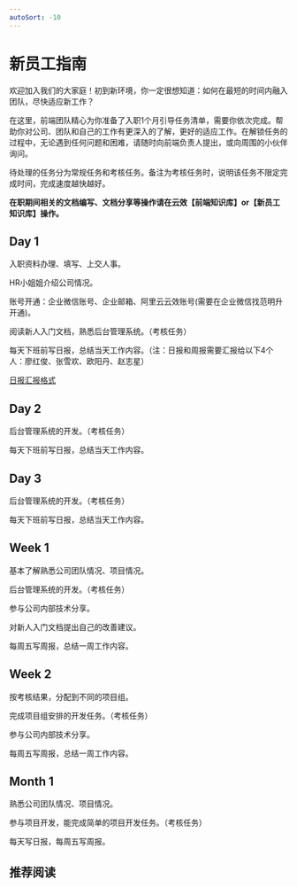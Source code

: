 ```yaml
---
autoSort: -10
---
```

# 新员工指南

欢迎加入我们的大家庭！初到新环境，你一定很想知道：如何在最短的时间内融入团队，尽快适应新工作？

在这里，前端团队精心为你准备了入职1个月引导任务清单，需要你依次完成。帮助你对公司、团队和自己的工作有更深入的了解，更好的适应工作。在解锁任务的过程中，无论遇到任何问题和困难，请随时向前端负责人提出，或向周围的小伙伴询问。

待处理的任务分为常规任务和考核任务。备注为考核任务时，说明该任务不限定完成时间，完成速度越快越好。

**在职期间相关的文档编写、文档分享等操作请在云效【前端知识库】or【新员工知识库】操作。**



## Day 1

入职资料办理、填写、上交人事。

HR小姐姐介绍公司情况。

账号开通：企业微信账号、企业邮箱、阿里云云效账号(需要在企业微信找范明升开通)。

阅读新人入门文档，熟悉后台管理系统。（考核任务）

每天下班前写日报，总结当天工作内容。（注：日报和周报需要汇报给以下4个人：廖红俊、张雪欢、欧阳丹、赵志星）

[日报汇报格式](日报汇报格式.md)









## Day 2

后台管理系统的开发。（考核任务）

每天下班前写日报，总结当天工作内容。

## Day 3

后台管理系统的开发。（考核任务）

每天下班前写日报，总结当天工作内容。

## Week 1

基本了解熟悉公司团队情况、项目情况。

后台管理系统的开发。（考核任务）

参与公司内部技术分享。

对新人入门文档提出自己的改善建议。

每周五写周报，总结一周工作内容。

## Week 2

按考核结果，分配到不同的项目组。

完成项目组安排的开发任务。（考核任务）

参与公司内部技术分享。

每周五写周报，总结一周工作内容。

## Month 1

熟悉公司团队情况、项目情况。

参与项目开发，能完成简单的项目开发任务。（考核任务）

每天写日报，每周五写周报。



## 推荐阅读











